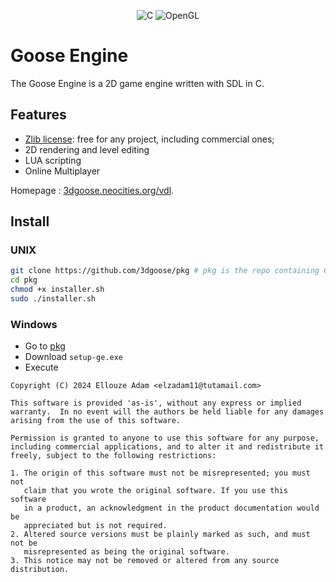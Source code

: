 <p align="center">
    <a><img alt="C" src="https://img.shields.io/badge/c-%2300599C.svg?style=for-the-badge&logo=c&logoColor=white"></a>
    <a><img alt="OpenGL" src="https://img.shields.io/badge/OpenGL-%23FFFFFF.svg?style=for-the-badge&logo=opengl"></a>
</p>

# Goose Engine

The Goose Engine is a 2D game engine written with SDL in C.

## Features

* [Zlib license](./LICENSE): free for any project, including commercial ones;
* 2D rendering and level editing
* LUA scripting
* Online Multiplayer

Homepage : [3dgoose.neocities.org/vdl](https://3dgoose.neocities.org/vdl).

## Install


### UNIX
```bash
git clone https://github.com/3dgoose/pkg # pkg is the repo containing GE installer
cd pkg
chmod +x installer.sh
sudo ./installer.sh
```

### Windows
- Go to [pkg](https://github.com/3dgoose/pkg/releases/)
- Download `setup-ge.exe`
- Execute

```text
Copyright (C) 2024 Ellouze Adam <elzadam11@tutamail.com>
  
This software is provided 'as-is', without any express or implied
warranty.  In no event will the authors be held liable for any damages
arising from the use of this software.

Permission is granted to anyone to use this software for any purpose,
including commercial applications, and to alter it and redistribute it
freely, subject to the following restrictions:
  
1. The origin of this software must not be misrepresented; you must not
   claim that you wrote the original software. If you use this software
   in a product, an acknowledgment in the product documentation would be
   appreciated but is not required. 
2. Altered source versions must be plainly marked as such, and must not be
   misrepresented as being the original software.
3. This notice may not be removed or altered from any source distribution.
```
